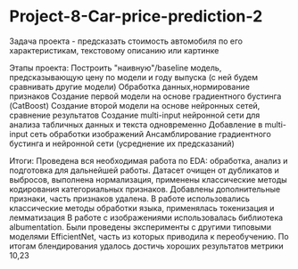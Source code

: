 # Project-8-Car-price-prediction-2

Задача проекта - предсказать стоимость автомобиля по его характеристикам, текстовому описанию или картинке

Этапы проекта:
Построить "наивную"/baseline модель, предсказывающую цену по модели и году выпуска (с ней будем сравнивать другие модели)
Обработка данных,нормирование признаков
Создание первой модели на основе градиентного бустинга (CatBoost)
Создание второй модели на основе нейронных сетей, сравнение результатов
Создание multi-input нейронной сети для анализа табличных данных и текста одновременно
Добавление в multi-input сеть обработки изображений
Ансамблирование градиентного бустинга и нейронной сети (усреднение их предсказаний)

Итоги:
Проведена вся необходимая работа по EDA: обработка, анализ и подготовка для дальнейшей работы. 
Датасет очищен от дубликатов и выбросов, выполнена нормализация, применены классические методы кодирования категориальных признаков. 
Добавлены дополнительные признаки, часть признаков удалена. 
В работе использовались классические методы обработки языка, применялась токенизация и лемматизация
В работе с изображениями использовалась библиотека albumentation. 
Были проведены эксперименты с другими типовыми моделями EfficientNet, часть из которых приводила к переобучению. По итогам блендирования удалось достичь хороших результатов метрики 10,23
